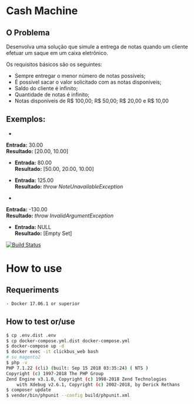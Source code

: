 Cash Machine
============

O Problema
----------
Desenvolva uma solução que simule a entrega de notas quando um cliente efetuar um saque em um caixa eletrônico. 

Os requisitos básicos são os seguintes:

* Sempre entregar o menor número de notas possíveis;
* É possível sacar o valor solicitado com as notas disponíveis;
* Saldo do cliente é infinito;
* Quantidade de notas é infinito;
* Notas disponíveis de R$ 100,00; R$ 50,00; R$ 20,00 e R$ 10,00

Exemplos:
---------
* 
 **Entrada:** 30.00  
 **Resultado:** [20.00, 10.00]

* 
  **Entrada:** 80.00  
  **Resultado:** [50.00, 20.00, 10.00]

* 
  **Entrada:** 125.00  
  **Resultado:** *throw NoteUnavailableException*

* 
 **Entrada:** -130.00   
 **Resultado:** *throw InvalidArgumentException*

* 
  **Entrada:** NULL  
  **Resultado:** [Empty Set]
  
[![Build Status](https://travis-ci.org/rrcfesc/quero-ser-clickbus.svg?branch=master)](https://travis-ci.org/rrcfesc/quero-ser-clickbus)

# How to use
## Requeriments

    - Docker 17.06.1 or superior

## How to test or/use

```bash
$ cp .env.dist .env
$ cp docker-compose.yml.dist docker-compose.yml
$ docker-compose up -d
$ docker exec -it clickbus_web bash
# su magento2
$ php -v
PHP 7.1.22 (cli) (built: Sep 15 2018 03:35:24) ( NTS )
Copyright (c) 1997-2018 The PHP Group
Zend Engine v3.1.0, Copyright (c) 1998-2018 Zend Technologies
    with Xdebug v2.6.1, Copyright (c) 2002-2018, by Derick Rethans
$ composer update
$ vendor/bin/phpunit --config build/phpunit.xml
```

